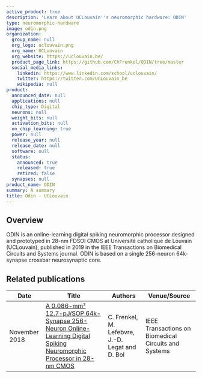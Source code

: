 ```yaml
---
active_product: true
description: 'Learn about UCLouvain''s neuromorphic hardware: ODIN'
type: neuromorphic-hardware
image: odin.png
organization:
  group_name: null
  org_logo: uclouvain.png
  org_name: UCLouvain
  org_website: https://uclouvain.be/
  product_page_link: https://github.com/ChFrenkel/ODIN/tree/master
  social_media_links:
    linkedin: https://www.linkedin.com/school/uclouvain/
    twitter: https://twitter.com/UCLouvain_be
    wikipedia: null
product:
  announced_date: null
  applications: null
  chip_type: Digital
  neurons: null
  weight_bits: null
  activation_bits: null
  on_chip_learning: true
  power: null
  release_year: null
  release_date: null
  software: null
  status:
    announced: true
    released: true
    retired: false
  synapses: null
product_name: ODIN
summary: A summary
title: Odin - UCLouvain
---
```


## Overview
ODIN is an online-learning digital spiking neuromorphic processor designed and prototyped in 28-nm FDSOI CMOS at Université catholique de Louvain (UCLouvain), published in 2019 in the IEEE Transactions on Biomedical Circuits and Systems journal. ODIN is based on a single 256-neuron 64k-synapse crossbar neurosynaptic core.


## Related publications

| Date | Title | Authors  | Venue/Source |
|------|-------|----------|------------- |
| November 2018 | [A 0.086-mm² 12.7-pJ/SOP 64k-Synapse 256-Neuron Online-Learning Digital Spiking Neuromorphic Processor in 28-nm CMOS](https://ieeexplore.ieee.org/document/8528875) | C. Frenkel, M. Lefebvre, J.-D. Legat and D. Bol | IEEE Transactions on Biomedical Circuits and Systems |
